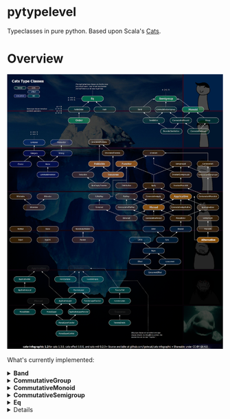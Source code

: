 # pytypelevel

Typeclasses in pure python. Based upon Scala's [Cats](https://typelevel.org/cats/).

# Overview

![Cats Map Iceberg](docs/cats-map-iceberg.png)

What's currently implemented:

<details>

<summary><b>Band</b></summary>

src: [pytypelevel.kernel.band](pytypelevel/kernel/band.py)

Docs forthcoming.

</details>

<details>

<details>

<summary><b>BoundedSemilattice</b></summary>

src: [pytypelevel.kernel.bounded_semilattice](pytypelevel/kernel/bounded_semilattice.py)

Docs forthcoming.

</details>

<summary><b>CommutativeGroup</b></summary>

src: [pytypelevel.kernel.commutative_group](pytypelevel/kernel/commutative_group.py)

Docs forthcoming.

</details>

<details>

<summary><b>CommutativeMonoid</b></summary>

src: [pytypelevel.kernel.commutative_monoid](pytypelevel/kernel/commutative_monoid.py)

Docs forthcoming.

</details>

<details>

<summary><b>CommutativeSemigroup</b></summary>

src: [pytypelevel.kernel.commutative_semigroup](pytypelevel/kernel/commutative_semigroup.py)

Docs forthcoming.

</details>

<details>

<summary><b>Eq</b></summary>

src: [pytypelevel.kernel.eq](pytypelevel/kernel/eq.py)

Docs forthcoming.

</details>

<details>

<details>

<summary><b>Group</b></summary>

src: [pytypelevel.kernel.group](pytypelevel/kernel/group.py)

Docs forthcoming.

</details>

<details>

<summary><b>Hash</b></summary>

src: [pytypelevel.kernel.hash](pytypelevel/kernel/hash.py)

Docs forthcoming.

</details>

<details>

<summary><b>Monoid</b></summary>

src: [pytypelevel.kernel.monoid](pytypelevel/kernel/monoid.py)

Docs forthcoming.

</details>

<details>

<summary><b>Order</b></summary>

src: [pytypelevel.kernel.order](pytypelevel/kernel/order.py)

Docs forthcoming.

</details>

<details>

<summary><b>PartialOrder</b></summary>

src: [pytypelevel.kernel.partial_order](pytypelevel/kernel/partial_order.py)

Docs forthcoming.

</details>

<details>

<summary><b>Semigroup</b></summary>

src: [pytypelevel.kernel.semigroup](pytypelevel/kernel/semigroup.py)

Docs forthcoming.

</details>

<details>

<summary><b>Semilattice</b></summary>

src: [pytypelevel.kernel.semilattice](pytypelevel/kernel/semilattice.py)

Docs forthcoming.

</details>

<details>

<br />

# Acknowledgements

Author(s):

- David Sillman <dsillman2000@gmail.com>
